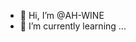 - 👋 Hi, I’m @AH-WINE
- 🌱 I’m currently learning ...

<!---
AH-WINE/AH-WINE is a ✨ special ✨ repository because its `README.md` (this file) appears on your GitHub profile.
You can click the Preview link to take a look at your changes.
--->
